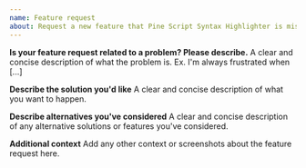 ```yaml
---
name: Feature request
about: Request a new feature that Pine Script Syntax Highlighter is missing
---
```


<!--
If you need help with Pine Script Syntax Highlighter installation or usage, please go to the Pine Script Syntax Highlighter Discord server instead:
  [https://discord.gg/NYxmN6t]
This issue tracker is only for bug reports and enhancement suggestions. You won't receive any basic help here.
-->

**Is your feature request related to a problem? Please describe.**
A clear and concise description of what the problem is. Ex. I'm always frustrated when [...]

**Describe the solution you'd like**
A clear and concise description of what you want to happen.

**Describe alternatives you've considered**
A clear and concise description of any alternative solutions or features you've considered.

**Additional context**
Add any other context or screenshots about the feature request here.